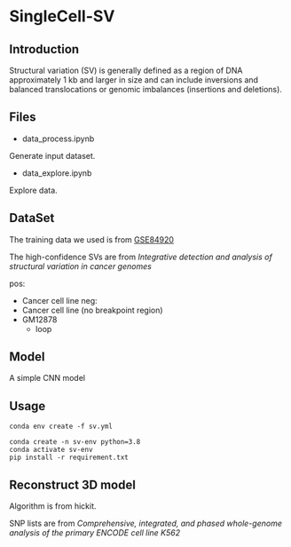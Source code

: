 # SingleCell-SV

## Introduction
Structural variation (SV) is generally defined as a region of DNA approximately 1 kb and larger in size and can include inversions and balanced translocations or genomic imbalances (insertions and deletions).

## Files
- data_process.ipynb

Generate input dataset.

- data_explore.ipynb

Explore data.


## DataSet
The training data we used is from [GSE84920](https://www.ncbi.nlm.nih.gov/geo/query/acc.cgi?acc=GSE84920)

The high-confidence SVs are from *Integrative detection and analysis of structural variation in cancer genomes*

pos: 
- Cancer cell line
neg:
- Cancer cell line (no breakpoint region)
- GM12878
    - loop


## Model

A simple CNN model


## Usage

```shell
conda env create -f sv.yml

conda create -n sv-env python=3.8
conda activate sv-env
pip install -r requirement.txt
```



## Reconstruct 3D model

Algorithm is from hickit.

SNP lists are from *Comprehensive, integrated, and phased whole-genome analysis of the primary ENCODE cell line K562*